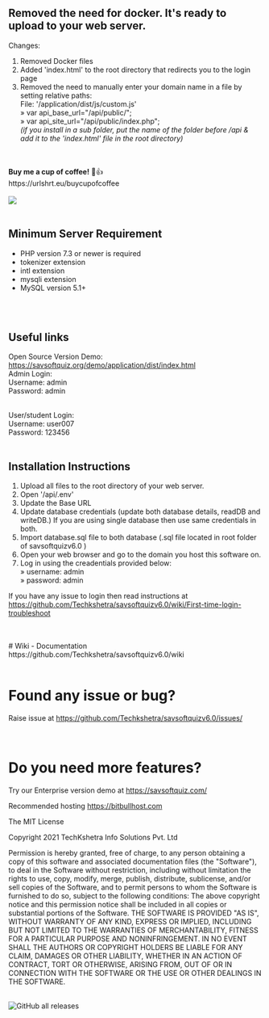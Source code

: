 ## Removed the need for docker. It's ready to upload to your web server.

Changes:
1. Removed Docker files
2. Added 'index.html' to the root directory that redirects you to the login page
3. Removed the need to manually enter your domain name in a file by setting relative paths:<br>
  File: '/application/dist/js/custom.js' <br>
» var api_base_url="/api/public/";<br>
» var api_site_url="/api/public/index.php"; <br>
  <i>(if you install in a sub folder, put the name of the folder before /api & add it to the 'index.html' file in the root directory)</i>
<br>
<br>
<b>Buy me a cup of coffee!</b> 🙂👍 <br>
https://urlshrt.eu/buycupofcoffee
<br>
<br>
<img src="https://urlshrt.eu/donateqr"></img>
<br>
<br>

## Minimum Server Requirement
- PHP version 7.3 or newer is required
- tokenizer extension
- intl extension
- mysqli extension
- MySQL  version 5.1+

<br>
<br>

## Useful links

Open Source Version Demo: https://savsoftquiz.org/demo/application/dist/index.html <br>
Admin Login:<br>
Username: admin<br>
Password: admin<br><br>


User/student Login:<br>
Username:  user007<br>
Password:  123456<br><br>

 


## Installation Instructions

1) Upload all files to the root directory of your web server.<br>
2) Open '/api/.env' <br>
3) Update the Base URL <br>
4) Update database credentials (update both database details, readDB and writeDB.) If you are using single database then use same credentials in both.<br>
5) Import database.sql file to both database (.sql file located in root folder of savsoftquizv6.0 )<br>
6) Open your web browser and go to the domain you host this software on.
7) Log in using the creadentials provided below: <br>
» username: admin<br>
» password:  admin<br>

If you have any issue to login then read instructions at https://github.com/Techkshetra/savsoftquizv6.0/wiki/First-time-login-troubleshoot 

<br>
<br>
# Wiki - Documentation
https://github.com/Techkshetra/savsoftquizv6.0/wiki<br><br>

 

# Found any issue or bug?
Raise issue at https://github.com/Techkshetra/savsoftquizv6.0/issues/<br><br><br>



# Do you need more features?<br>
Try our Enterprise version demo at https://savsoftquiz.com/



Recommended hosting https://bitbullhost.com

The MIT License

Copyright 2021 TechKshetra Info Solutions Pvt. Ltd

Permission is hereby granted, free of charge, to any person obtaining a copy of this software and associated documentation files (the "Software"), to deal in the Software without restriction, including without limitation the rights to use, copy, modify, merge, publish, distribute, sublicense, and/or sell copies of the Software, and to permit persons to whom the Software is furnished to do so, subject to the following conditions:
The above copyright notice and this permission notice shall be included in all copies or substantial portions of the Software.
THE SOFTWARE IS PROVIDED "AS IS", WITHOUT WARRANTY OF ANY KIND, EXPRESS OR IMPLIED, INCLUDING BUT NOT LIMITED TO THE WARRANTIES OF MERCHANTABILITY, FITNESS FOR A PARTICULAR PURPOSE AND NONINFRINGEMENT. IN NO EVENT SHALL THE AUTHORS OR COPYRIGHT HOLDERS BE LIABLE FOR ANY CLAIM, DAMAGES OR OTHER LIABILITY, WHETHER IN AN ACTION OF CONTRACT, TORT OR OTHERWISE, ARISING FROM, OUT OF OR IN CONNECTION WITH THE SOFTWARE OR THE USE OR OTHER DEALINGS IN THE SOFTWARE.

<br>
<img alt="GitHub all releases" src="https://img.shields.io/github/downloads/wootje/savsoftquiz_v5.1_php7-8/total">

